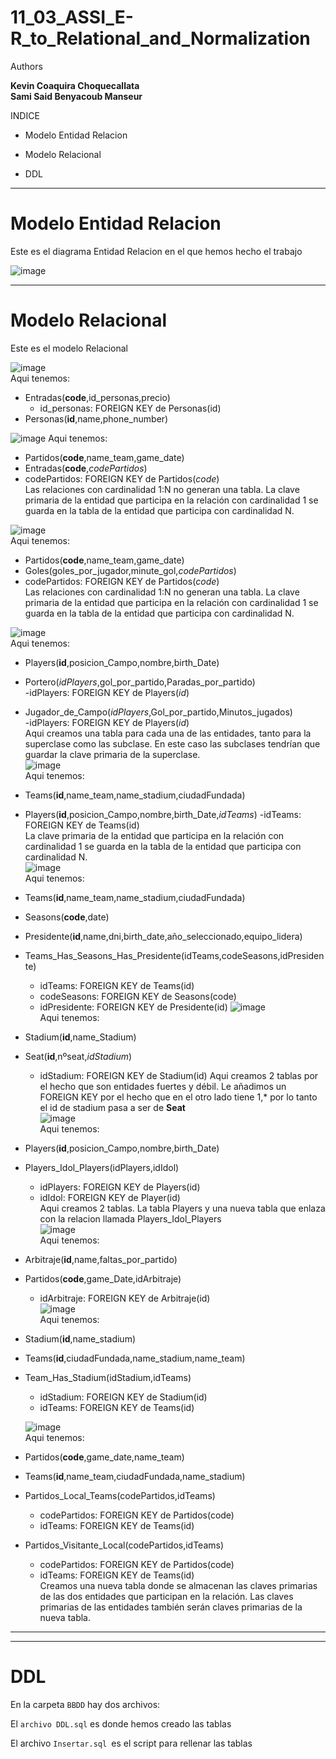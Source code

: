 # 11_03_ASSI_E-R_to_Relational_and_Normalization

Authors

**Kevin Coaquira Choquecallata**  
**Sami Said Benyacoub Manseur**  

INDICE

+ Modelo Entidad Relacion 
* Modelo Relacional 
- DDL

----------------------------------------------------------------------------------------------------------------------------------------------------------------------------------------------





# Modelo Entidad Relacion 

 Este es el diagrama Entidad Relacion en el que hemos hecho el trabajo

![image](https://github.com/sami24120/11_03_ASSI_E-R_to_Relational_and_Normalization/assets/91737963/4c9a31c5-e05b-4fad-b231-c5d57166586c)



----------------------------------------------------------------------------------------------------------------------------------------------------------------------------------------------

# Modelo Relacional

Este es el modelo Relacional 

![image](https://github.com/sami24120/11_03_ASSI_E-R_to_Relational_and_Normalization/assets/91737963/6c1cfb32-1f29-4796-929a-c99d8470a3ea)  
Aqui tenemos:  
- Entradas(**code**,id_personas,precio)
  - id_personas: FOREIGN KEY de Personas(id)  
- Personas(**id**,name,phone_number)  


![image](https://github.com/sami24120/11_03_ASSI_E-R_to_Relational_and_Normalization/assets/91737963/2bc72a18-b48c-427c-b655-fe94cd9d4910)
Aqui tenemos:
- Partidos(**code**,name_team,game_date)  
- Entradas(**code**,*codePartidos*)  
 - codePartidos: FOREIGN KEY de Partidos(*code*)  
Las relaciones con cardinalidad 1:N no generan una tabla. La clave primaria de la entidad que participa en la relación con cardinalidad 1 se guarda en la tabla de la entidad que participa con cardinalidad N.  

![image](https://github.com/sami24120/11_03_ASSI_E-R_to_Relational_and_Normalization/assets/91737963/a3915432-e6d2-4209-99c0-7416c68f0a2a)  
Aqui tenemos:  
- Partidos(**code**,name_team,game_date)  
- Goles(goles_por_jugador,minute_gol,*codePartidos*)  
 - codePartidos: FOREIGN KEY de Partidos(*code*)  
Las relaciones con cardinalidad 1:N no generan una tabla. La clave primaria de la entidad que participa en la relación con cardinalidad 1 se guarda en la tabla de la entidad que participa con cardinalidad N.  

![image](https://github.com/sami24120/11_03_ASSI_E-R_to_Relational_and_Normalization/assets/91737963/ddfb9444-6998-4fad-b93d-d6d836691fb6)  
Aqui tenemos:  
- Players(**id**,posicion_Campo,nombre,birth_Date)
- Portero(*idPlayers*,gol_por_partido,Paradas_por_partido)  
   -idPlayers: FOREIGN KEY de Players(*id*)
- Jugador_de_Campo(*idPlayers*,Gol_por_partido,Minutos_jugados)  
  -idPlayers: FOREIGN KEY de Players(*id*)  
Aqui creamos una tabla para cada una de las entidades, tanto para la superclase como las subclase. En este caso las subclases tendrían que guardar la clave primaria de la superclase.  
![image](https://github.com/sami24120/11_03_ASSI_E-R_to_Relational_and_Normalization/assets/91737963/18c41207-870a-4ed2-8201-84e57797a450)  
Aqui tenemos:  
- Teams(**id**,name_team,name_stadium,ciudadFundada)  
- Players(**id**,posicion_Campo,nombre,birth_Date,*idTeams*)
  -idTeams: FOREIGN KEY de Teams(id)  
La clave primaria de la entidad que participa en la relación con cardinalidad 1 se guarda en la tabla de la entidad que participa con cardinalidad N.  
![image](https://github.com/sami24120/11_03_ASSI_E-R_to_Relational_and_Normalization/assets/91737963/d038ed6b-093d-4974-9ad7-c566d78b2516)  
Aqui tenemos:  
- Teams(**id**,name_team,name_stadium,ciudadFundada)
- Seasons(**code**,date)
- Presidente(**id**,name,dni,birth_date,año_seleccionado,equipo_lidera)  
- Teams_Has_Seasons_Has_Presidente(idTeams,codeSeasons,idPresidente)  
  - idTeams: FOREIGN KEY de Teams(id)
  - codeSeasons: FOREIGN KEY de Seasons(code)  
  - idPresidente: FOREIGN KEY de Presidente(id)
![image](https://github.com/sami24120/11_03_ASSI_E-R_to_Relational_and_Normalization/assets/91737963/17afce37-103d-4925-a8e5-5c2e71dd500a)  
Aqui tenemos:
- Stadium(**id**,name_Stadium)
- Seat(**id**,nºseat,*idStadium*)
  - idStadium: FOREIGN KEY de Stadium(id)
Aqui creamos 2 tablas por el hecho que son entidades fuertes y débil. Le añadimos un FOREIGN KEY por el hecho que en el otro lado tiene 1,* por lo tanto el id de stadium pasa a ser de **Seat**  
![image](https://github.com/sami24120/11_03_ASSI_E-R_to_Relational_and_Normalization/assets/91737963/4fa94acc-1c52-4355-89b4-0ba62ff89a25)  
Aqui tenemos:  
- Players(**id**,posicion_Campo,nombre,birth_Date)
- Players_Idol_Players(idPlayers,idIdol)
  - idPlayers: FOREIGN KEY de Players(id)
  - idIdol: FOREIGN KEY de Player(id)  
Aqui creamos 2 tablas. La tabla Players y una nueva tabla que enlaza con la relacion llamada Players_Idol_Players  
![image](https://github.com/sami24120/11_03_ASSI_E-R_to_Relational_and_Normalization/assets/91737963/5b311234-eb86-4a5e-8c0d-be1959d65449)  
Aqui tenemos:
- Arbitraje(**id**,name,faltas_por_partido)
- Partidos(**code**,game_Date,idArbitraje)
  - idArbitraje: FOREIGN KEY de Arbitraje(id)  
![image](https://github.com/sami24120/11_03_ASSI_E-R_to_Relational_and_Normalization/assets/91737963/ff884f55-648f-4d74-b12c-cbb2d580e8cf)  
Aqui tenemos:  
- Stadium(**id**,name_stadium)
- Teams(**id**,ciudadFundada,name_stadium,name_team)
- Team_Has_Stadium(idStadium,idTeams)
  - idStadium: FOREIGN KEY de Stadium(id)
  - idTeams: FOREIGN KEY de Teams(id)  
  
  ![image](https://github.com/sami24120/11_03_ASSI_E-R_to_Relational_and_Normalization/assets/91737963/2cfa7130-c60f-4ed0-bc04-bab3b02aafcd)  
Aqui tenemos:  
- Partidos(**code**,game_date,name_team)
- Teams(**id**,name_team,ciudadFundada,name_stadium)
- Partidos_Local_Teams(codePartidos,idTeams)
  - codePartidos: FOREIGN KEY de Partidos(code)
  - idTeams: FOREIGN KEY de Teams(id)
- Partidos_Visitante_Local(codePartidos,idTeams)
  - codePartidos: FOREIGN KEY de Partidos(code)
  - idTeams: FOREIGN KEY de Teams(id)  
Creamos una nueva tabla donde se almacenan las claves primarias de las dos entidades que participan en la relación. Las claves primarias de las entidades también serán claves primarias de la nueva tabla.
  

----------------------------------------------------------------------------------------
----------------------------------------------------------------------------------------
# DDL 

En la carpeta `BBDD` hay dos archivos:

El `archivo DDL.sql` es donde hemos creado las tablas

El archivo `Insertar.sql `es el script para rellenar las tablas 

